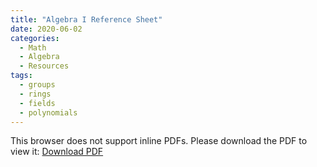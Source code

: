 ```yaml
---
title: "Algebra I Reference Sheet"
date: 2020-06-02
categories:
  - Math
  - Algebra
  - Resources
tags:
  - groups
  - rings
  - fields
  - polynomials
---
```


<!-- insert in the document body -->
<object data='https://github.com/elin35/elin35.github.io/blob/master/_pdfs/Algebra_I_Reference_Sheet.pdf' 
        type='application/pdf' 
        width='100%' 
        height='100%'>
<p>This browser does not support inline PDFs. Please download the PDF to view it: <a href="https://github.com/elin35/elin35.github.io/blob/master/_pdfs/Algebra_I_Reference_Sheet.pdf">Download PDF</a></p>
</object>
